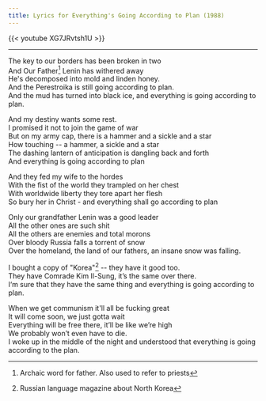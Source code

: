 ```yaml
---
title: Lyrics for Everything's Going According to Plan (1988)
---
```


{{< youtube XG7JRvtsh1U >}}

---

The key to our borders has been broken in two \
And Our Father[^1] Lenin has withered away \
He's decomposed into mold and linden honey. \
And the Perestroika is still going according to plan. \
And the mud has turned into black ice, and everything is going according to plan.

And my destiny wants some rest. \
I promised it not to join the game of war \
But on my army cap, there is a hammer and a sickle and a star \
How touching -- a hammer, a sickle and a star \
The dashing lantern of anticipation is dangling back and forth \
And everything is going according to plan

And they fed my wife to the hordes \
With the fist of the world they trampled on her chest \
With worldwide liberty they tore apart her flesh \
So bury her in Christ - and everything shall go according to plan

Only our grandfather Lenin was a good leader \
All the other ones are such shit \
All the others are enemies and total morons \
Over bloody Russia falls a torrent of snow \
Over the homeland, the land of our fathers, an insane snow was falling.

I bought a copy of "Korea"[^2] -- they have it good too. \
They have Comrade Kim Il-Sung, it’s the same over there. \
I‘m sure that they have the same thing and everything is going according to plan.

When we get communism it'll all be fucking great \
It will come soon, we just gotta wait \
Everything will be free there, it’ll be like we’re high \
We probably won’t even have to die. \
I woke up in the middle of the night and understood that everything is going according to the plan.

[^1]: Archaic word for father. Also used to refer to priests 
[^2]: Russian language magazine about North Korea